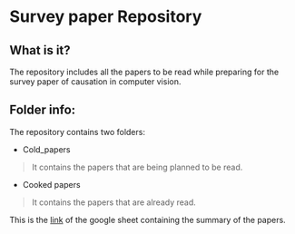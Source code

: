 # Survey paper Repository

## What is it?
The repository includes all the papers to be read while preparing for the survey paper of causation in computer vision.  

## Folder info: 
The repository contains two folders:  
* Cold_papers
> It contains the papers that are being planned to be read.
* Cooked papers
> It contains the papers that are already read.

This is the [link](https://docs.google.com/spreadsheets/d/1xVsTZfnJanM5ATnFSDjKiI0UHxIH1l_ztxRPzPupGBE/edit?usp=sharing) of the google sheet containing the summary of the papers.    
